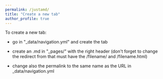 ```yaml
---
permalink: /justamd/
title: "Create a new tab"
author_profile: true
---
```



To create a new tab: 

- go in "_data/navigation.yml" and create the tab

- create an .md in "_pages/" with the right header (don't forget to change the redirect from that
must have the /filename/ and /filename.html)

- change also the permalink to the same name as the URL in _data/navigation.yml